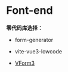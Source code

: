 # Font-end



**零代码库选择：**

- form-generator

- vite-vue3-lowcode

- [VForm3](https://geekdaxue.co/books/variantdev@vform3)
